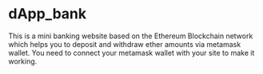 # dApp_bank
This is a mini banking website based on the Ethereum Blockchain network which helps you to deposit and withdraw ether amounts via metamask wallet.
You need to connect your metamask wallet with your site to make it working.

